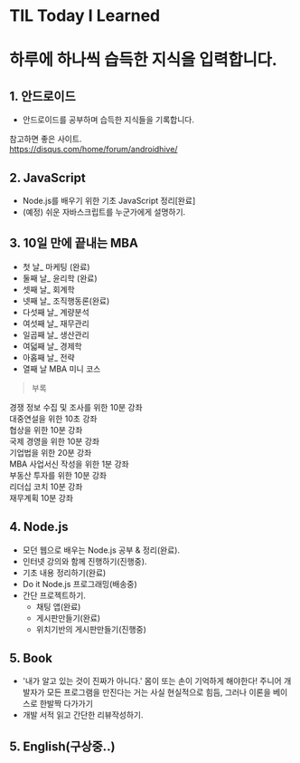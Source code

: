 # TIL Today I Learned

# 하루에 하나씩 습득한 지식을 입력합니다.

## 1. 안드로이드
- 안드로이드를 공부하며 습득한 지식들을 기록합니다.  

참고하면 좋은 사이트.  
https://disqus.com/home/forum/androidhive/  


## 2. JavaScript
- Node.js를 배우기 위한 기초 JavaScript 정리[완료]
- (예정) 쉬운 자바스크립트를 누군가에게 설명하기.

## 3. 10일 만에 끝내는 MBA
- 첫 날_ 마케팅 (완료)
- 둘째 날_ 윤리학 (완료)
- 셋째 날_ 회계학
- 넷째 날_ 조직행동론(완료)
- 다섯째 날_ 계량분석  
- 여섯째 날_ 재무관리
- 일곱째 날_ 생산관리
- 여덟째 날_ 경제학
- 아홉째 날_ 전략
- 열째 날 MBA 미니 코스

> 부록

경쟁 정보 수집 및 조사를 위한 10분 강좌  
대중연설을 위한 10초 강좌  
협상을 위한 10분 강좌  
국제 경영을 위한 10분 강좌    
기업법을 위한 20분 강좌  
MBA 사업서신 작성을 위한 1분 강좌  
부동산 투자를 위한 10분 강좌  
리더십 코치 10분 강좌  
재무계획 10분 강좌  

## 4. Node.js  
- 모던 웹으로 배우는 Node.js 공부 & 정리(완료).  
- 인터넷 강의와 함께 진행하기(진행중).  
- 기초 내용 정리하기(완료)  
- Do it Node.js 프로그래밍(배송중)
- 간단 프로젝트하기.
  - 채팅 앱(완료)
  - 게시판만들기(완료)
  - 위치기반의 게시판만들기(진행중)

## 5. Book

- '내가 알고 있는 것이 진짜가 아니다.'
몸이 또는 손이 기억하게 해야한다! 주니어 개발자가 모든 프로그램을 만진다는 거는 사실 현실적으로 힘듬, 그러나 이론을 베이스로 한발짝 다가가기
- 개발 서적 읽고 간단한 리뷰작성하기.

## 5. English(구상중..)
